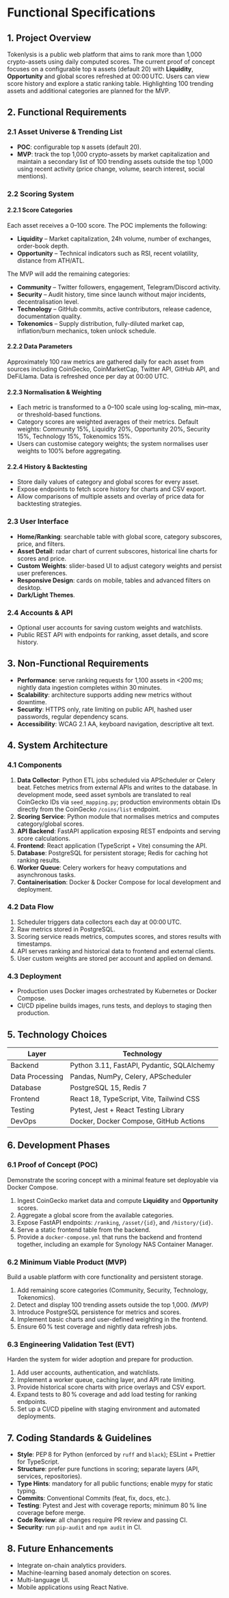 # Functional Specifications

## 1. Project Overview
Tokenlysis is a public web platform that aims to rank more than 1,000 crypto-assets using daily computed scores. The current proof of concept focuses on a configurable top ``N`` assets (default 20) with **Liquidity**, **Opportunity** and global scores refreshed at 00:00 UTC. Users can view score history and explore a static ranking table. Highlighting 100 trending assets and additional categories are planned for the MVP.

## 2. Functional Requirements
### 2.1 Asset Universe & Trending List
- **POC**: configurable top ``N`` assets (default 20).
- **MVP**: track the top 1,000 crypto-assets by market capitalization and maintain a secondary list of 100 trending assets outside the top 1,000 using recent activity (price change, volume, search interest, social mentions).

### 2.2 Scoring System
#### 2.2.1 Score Categories
Each asset receives a 0–100 score. The POC implements the following:
- **Liquidity** – Market capitalization, 24h volume, number of exchanges, order-book depth.
- **Opportunity** – Technical indicators such as RSI, recent volatility, distance from ATH/ATL.

The MVP will add the remaining categories:
- **Community** – Twitter followers, engagement, Telegram/Discord activity.
- **Security** – Audit history, time since launch without major incidents, decentralisation level.
- **Technology** – GitHub commits, active contributors, release cadence, documentation quality.
- **Tokenomics** – Supply distribution, fully-diluted market cap, inflation/burn mechanics, token unlock schedule.

#### 2.2.2 Data Parameters
Approximately 100 raw metrics are gathered daily for each asset from sources including CoinGecko, CoinMarketCap, Twitter API, GitHub API, and DeFiLlama. Data is refreshed once per day at 00:00 UTC.

#### 2.2.3 Normalisation & Weighting
- Each metric is transformed to a 0–100 scale using log-scaling, min–max, or threshold-based functions.
- Category scores are weighted averages of their metrics. Default weights: Community 15%, Liquidity 20%, Opportunity 20%, Security 15%, Technology 15%, Tokenomics 15%.
- Users can customise category weights; the system normalises user weights to 100% before aggregating.

#### 2.2.4 History & Backtesting
- Store daily values of category and global scores for every asset.
- Expose endpoints to fetch score history for charts and CSV export.
- Allow comparisons of multiple assets and overlay of price data for backtesting strategies.

### 2.3 User Interface
- **Home/Ranking**: searchable table with global score, category subscores, price, and filters.
- **Asset Detail**: radar chart of current subscores, historical line charts for scores and price.
- **Custom Weights**: slider-based UI to adjust category weights and persist user preferences.
- **Responsive Design**: cards on mobile, tables and advanced filters on desktop.
- **Dark/Light Themes**.

### 2.4 Accounts & API
- Optional user accounts for saving custom weights and watchlists.
- Public REST API with endpoints for ranking, asset details, and score history.

## 3. Non‑Functional Requirements
- **Performance**: serve ranking requests for 1,100 assets in <200 ms; nightly data ingestion completes within 30 minutes.
- **Scalability**: architecture supports adding new metrics without downtime.
- **Security**: HTTPS only, rate limiting on public API, hashed user passwords, regular dependency scans.
- **Accessibility**: WCAG 2.1 AA, keyboard navigation, descriptive alt text.

## 4. System Architecture
### 4.1 Components
1. **Data Collector**: Python ETL jobs scheduled via APScheduler or Celery beat. Fetches metrics from external APIs and writes to the database. In development mode, seed asset symbols are translated to real CoinGecko IDs via `seed_mapping.py`; production environments obtain IDs directly from the CoinGecko `/coins/list` endpoint.
2. **Scoring Service**: Python module that normalises metrics and computes category/global scores.
3. **API Backend**: FastAPI application exposing REST endpoints and serving score calculations.
4. **Frontend**: React application (TypeScript + Vite) consuming the API.
5. **Database**: PostgreSQL for persistent storage; Redis for caching hot ranking results.
6. **Worker Queue**: Celery workers for heavy computations and asynchronous tasks.
7. **Containerisation**: Docker & Docker Compose for local development and deployment.

### 4.2 Data Flow
1. Scheduler triggers data collectors each day at 00:00 UTC.
2. Raw metrics stored in PostgreSQL.
3. Scoring service reads metrics, computes scores, and stores results with timestamps.
4. API serves ranking and historical data to frontend and external clients.
5. User custom weights are stored per account and applied on demand.

### 4.3 Deployment
- Production uses Docker images orchestrated by Kubernetes or Docker Compose.
- CI/CD pipeline builds images, runs tests, and deploys to staging then production.

## 5. Technology Choices
| Layer | Technology |
|------|------------|
| Backend | Python 3.11, FastAPI, Pydantic, SQLAlchemy |
| Data Processing | Pandas, NumPy, Celery, APScheduler |
| Database | PostgreSQL 15, Redis 7 |
| Frontend | React 18, TypeScript, Vite, Tailwind CSS |
| Testing | Pytest, Jest + React Testing Library |
| DevOps | Docker, Docker Compose, GitHub Actions |

## 6. Development Phases
### 6.1 Proof of Concept (POC)
Demonstrate the scoring concept with a minimal feature set deployable via Docker Compose.
1. Ingest CoinGecko market data and compute **Liquidity** and **Opportunity** scores.
2. Aggregate a global score from the available categories.
3. Expose FastAPI endpoints: `/ranking`, `/asset/{id}`, and `/history/{id}`.
4. Serve a static frontend table from the backend.
5. Provide a `docker-compose.yml` that runs the backend and frontend together, including an example for Synology NAS Container Manager.

### 6.2 Minimum Viable Product (MVP)
Build a usable platform with core functionality and persistent storage.
1. Add remaining score categories (Community, Security, Technology, Tokenomics).
2. Detect and display 100 trending assets outside the top 1,000. *(MVP)*
3. Introduce PostgreSQL persistence for metrics and scores.
4. Implement basic charts and user-defined weighting in the frontend.
5. Ensure 60 % test coverage and nightly data refresh jobs.

### 6.3 Engineering Validation Test (EVT)
Harden the system for wider adoption and prepare for production.
1. Add user accounts, authentication, and watchlists.
2. Implement a worker queue, caching layer, and API rate limiting.
3. Provide historical score charts with price overlays and CSV export.
4. Expand tests to 80 % coverage and add load testing for ranking endpoints.
5. Set up a CI/CD pipeline with staging environment and automated deployments.

## 7. Coding Standards & Guidelines
- **Style**: PEP 8 for Python (enforced by `ruff` and `black`); ESLint + Prettier for TypeScript.
- **Structure**: prefer pure functions in scoring; separate layers (API, services, repositories).
- **Type Hints**: mandatory for all public functions; enable mypy for static typing.
- **Commits**: Conventional Commits (feat, fix, docs, etc.).
- **Testing**: Pytest and Jest with coverage reports; minimum 80 % line coverage before merge.
- **Code Review**: all changes require PR review and passing CI.
- **Security**: run `pip-audit` and `npm audit` in CI.

## 8. Future Enhancements
- Integrate on-chain analytics providers.
- Machine-learning based anomaly detection on scores.
- Multi-language UI.
- Mobile applications using React Native.

